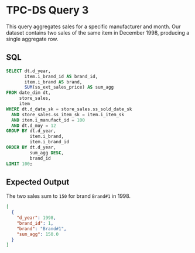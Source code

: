 # TPC-DS Query 3

This query aggregates sales for a specific manufacturer and month. Our dataset
contains two sales of the same item in December 1998, producing a single
aggregate row.

## SQL
```sql
SELECT dt.d_year,
       item.i_brand_id AS brand_id,
       item.i_brand AS brand,
       SUM(ss_ext_sales_price) AS sum_agg
FROM date_dim dt,
     store_sales,
     item
WHERE dt.d_date_sk = store_sales.ss_sold_date_sk
  AND store_sales.ss_item_sk = item.i_item_sk
  AND item.i_manufact_id = 100
  AND dt.d_moy = 12
GROUP BY dt.d_year,
         item.i_brand,
         item.i_brand_id
ORDER BY dt.d_year,
         sum_agg DESC,
         brand_id
LIMIT 100;
```

## Expected Output
The two sales sum to `150` for brand `Brand#1` in 1998.
```json
[
  {
    "d_year": 1998,
    "brand_id": 1,
    "brand": "Brand#1",
    "sum_agg": 150.0
  }
]
```
